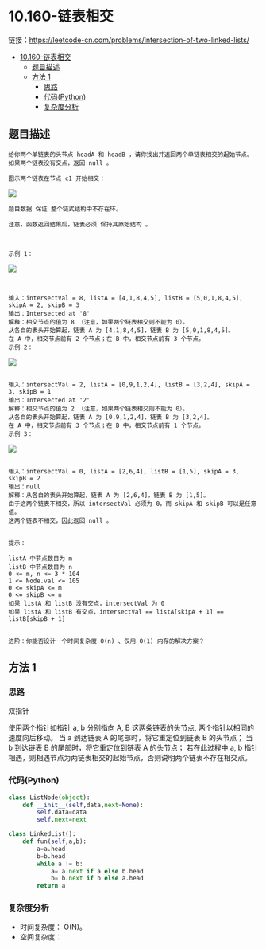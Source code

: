 # 10.160-链表相交

链接：https://leetcode-cn.com/problems/intersection-of-two-linked-lists/

- [10.160-链表相交](#10160-链表相交)
    - [题目描述](#题目描述)
    - [方法 1](#方法-1)
        - [思路](#思路)
        - [代码(Python)](#代码Python)
        - [复杂度分析](#复杂度分析)

## 题目描述
```
给你两个单链表的头节点 headA 和 headB ，请你找出并返回两个单链表相交的起始节点。如果两个链表没有交点，返回 null 。

图示两个链表在节点 c1 开始相交：

```

![](https://tva1.sinaimg.cn/large/008i3skNly1gul6frn1lsj30km06pglt.jpg)

```
题目数据 保证 整个链式结构中不存在环。

注意，函数返回结果后，链表必须 保持其原始结构 。

 

示例 1：
```

![](https://tva1.sinaimg.cn/large/008i3skNly1gul6g0cmpej60km06pgls02.jpg)

```


输入：intersectVal = 8, listA = [4,1,8,4,5], listB = [5,0,1,8,4,5], skipA = 2, skipB = 3
输出：Intersected at '8'
解释：相交节点的值为 8 （注意，如果两个链表相交则不能为 0）。
从各自的表头开始算起，链表 A 为 [4,1,8,4,5]，链表 B 为 [5,0,1,8,4,5]。
在 A 中，相交节点前有 2 个节点；在 B 中，相交节点前有 3 个节点。
示例 2：
```

![](https://tva1.sinaimg.cn/large/008i3skNly1gul6gcen03j60ha06p0st02.jpg)

```

输入：intersectVal = 2, listA = [0,9,1,2,4], listB = [3,2,4], skipA = 3, skipB = 1
输出：Intersected at '2'
解释：相交节点的值为 2 （注意，如果两个链表相交则不能为 0）。
从各自的表头开始算起，链表 A 为 [0,9,1,2,4]，链表 B 为 [3,2,4]。
在 A 中，相交节点前有 3 个节点；在 B 中，相交节点前有 1 个节点。
示例 3：

```

![](https://tva1.sinaimg.cn/large/008i3skNly1gul6gprq2vj60am06p3yi02.jpg)

```

输入：intersectVal = 0, listA = [2,6,4], listB = [1,5], skipA = 3, skipB = 2
输出：null
解释：从各自的表头开始算起，链表 A 为 [2,6,4]，链表 B 为 [1,5]。
由于这两个链表不相交，所以 intersectVal 必须为 0，而 skipA 和 skipB 可以是任意值。
这两个链表不相交，因此返回 null 。
 

提示：

listA 中节点数目为 m
listB 中节点数目为 n
0 <= m, n <= 3 * 104
1 <= Node.val <= 105
0 <= skipA <= m
0 <= skipB <= n
如果 listA 和 listB 没有交点，intersectVal 为 0
如果 listA 和 listB 有交点，intersectVal == listA[skipA + 1] == listB[skipB + 1]
 

进阶：你能否设计一个时间复杂度 O(n) 、仅用 O(1) 内存的解决方案？
```

## 方法 1

### 思路
双指针

使用两个指针如指针 a, b 分别指向 A, B 这两条链表的头节点, 两个指针以相同的速度向后移动。
当 a 到达链表 A 的尾部时，将它重定位到链表 B 的头节点；
当 b 到达链表 B 的尾部时，将它重定位到链表 A 的头节点；
若在此过程中 a, b 指针相遇，则相遇节点为两链表相交的起始节点，否则说明两个链表不存在相交点。

### 代码(Python)
```python
class ListNode(object):
    def __init__(self,data,next=None):
        self.data=data
        self.next=next

class LinkedList():
    def fun(self,a,b):
        a=a.head
        b=b.head
        while a != b:
            a= a.next if a else b.head
            b= b.next if b else a.head
        return a


```

### 复杂度分析
- 时间复杂度： O(N)。
- 空间复杂度：

